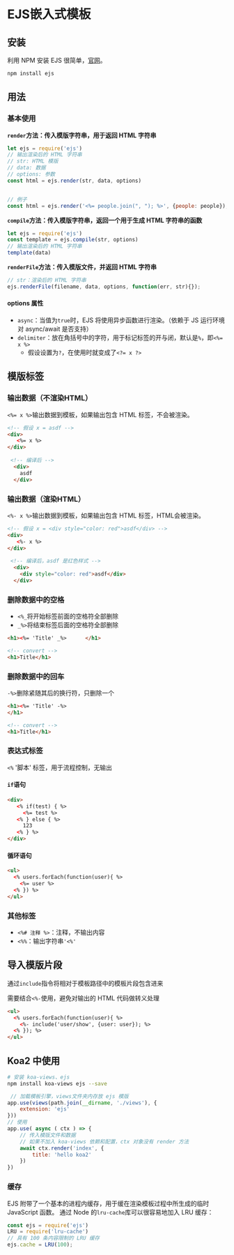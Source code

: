 # EJS嵌入式模板
## 安装
利用 NPM 安装 EJS 很简单，[官网](https://ejs.bootcss.com/)。
```bash
npm install ejs
```
## 用法
### 基本使用

**`render`方法：传入模版字符串，用于返回 HTML 字符串**
```javascript
let ejs = require('ejs')
// 输出渲染后的 HTML 字符串
// str: HTML 模版
// data: 数据
// options: 参数
const html = ejs.render(str, data, options)


// 例子
const html = ejs.render('<%= people.join(", "); %>', {people: people});
```
**`compile`方法：传入模版字符串，返回一个用于生成 HTML 字符串的函数**
```javascript
let ejs = require('ejs')
const template = ejs.compile(str, options)
// 输出渲染后的 HTML 字符串
template(data)
```
**`renderFile`方法：传入模版文件，并返回 HTML 字符串**
```javascript
// str：渲染后的 HTML 字符串
ejs.renderFile(filename, data, options, function(err, str){});
```
#### options 属性

- `async`：当值为`true`时，EJS 将使用异步函数进行渲染。（依赖于 JS 运行环境对 async/await 是否支持）
- `delimiter`：放在角括号中的字符，用于标记标签的开与闭，默认是`%`，即`<%= x %>`
   - 假设设置为`?`，在使用时就变成了`<?= x ?>`
## 模版标签
### 输出数据（不渲染HTML）
`<%= x %>`输出数据到模板，如果输出包含 HTML 标签，不会被渲染。
```html
<!-- 假设 x = asdf -->
<div>
   <%= x %>
</div>
  
 <!-- 编译后 -->
  <div>
    asdf
  </div>
```
### 输出数据（渲染HTML）
`<%- x %>`输出数据到模板，如果输出包含 HTML 标签，HTML会被渲染。
```html
<!-- 假设 x = <div style="color: red">asdf</div> -->
<div>
   <%- x %>
</div>
  
 <!-- 编译后，asdf 是红色样式 -->
  <div>
    <div style="color: red">asdf</div>
  </div>
```
### 删除数据中的空格
- `<%_`将开始标签前面的空格符全部删除
- `_%>`将结束标签后面的空格符全部删除
```html
<h1><%= 'Title' _%>      </h1>

<!-- convert -->
<h1>Title</h1>
```
### 删除数据中的回车
 `-%>`删除紧随其后的换行符，只删除一个
```html
<h1><%= 'Title' -%>
</h1>

<!-- convert -->
<h1>Title</h1>
```
### 表达式标签
`<%` '脚本' 标签，用于流程控制，无输出
#### `if`语句
```html
<div>
   <% if(test) { %>
     <%= test %>
   <% } else { %>
     123
   <% } %>
</div>
```
#### 循环语句
```html
<ul>
  <% users.forEach(function(user){ %>
    <%= user %>
  <% }) %>
</ul>
```
### 其他标签
- `<%# 注释 %>`：注释，不输出内容
- `<%%`：输出字符串`'<%'`
## 导入模版片段
通过`include`指令将相对于模板路径中的模板片段包含进来

需要结合`<%-`使用，避免对输出的 HTML 代码做转义处理
```html
<ul>
  <% users.forEach(function(user){ %>
    <%- include('user/show', {user: user}); %>
  <% }); %>
</ul>
```
## Koa2 中使用
```bash
# 安装 koa-views、ejs
npm install koa-views ejs --save
```
```javascript
 // 加载模板引擎，views文件夹内存放 ejs 模版
app.use(views(path.join(__dirname, './views'), {
    extension: 'ejs'
}))
// 使用
app.use( async ( ctx ) => {
    // 传入模版文件和数据
    // 如果不加入 koa-views 依赖和配置，ctx 对象没有 render 方法
    await ctx.render('index', {
        title: 'hello koa2'
    })
})
```
### 缓存
EJS 附带了一个基本的进程内缓存，用于缓在渲染模板过程中所生成的临时 JavaScript 函数。 通过 Node 的`lru-cache`库可以很容易地加入 LRU 缓存：
```javascript
const ejs = require('ejs')
LRU = require('lru-cache')
// 具有 100 条内容限制的 LRU 缓存
ejs.cache = LRU(100);
```